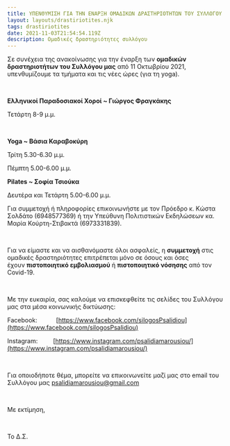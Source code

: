 ```yaml
---
title: ΥΠΕΝΘΥΜΙΣΗ ΓΙΑ ΤΗΝ ΕΝΑΡΞΗ ΟΜΑΔΙΚΩΝ ΔΡΑΣΤΗΡΙΟΤΗΤΩΝ ΤΟΥ ΣΥΛΛΟΓΟΥ
layout: layouts/drastiriotites.njk
tags: drastiriotites
date: 2021-11-03T21:54:54.119Z
description: Ομαδικές δραστηριότητες συλλόγου
---
```

<!--StartFragment-->

Σε συνέχεια της ανακοίνωσης για την έναρξη των **ομαδικών δραστηριοτήτων του Συλλόγου μας** από 11 Οκτωβρίου 2021, υπενθυμίζουμε τα τμήματα και τις νέες ώρες (για τη yoga).

 

**Ελληνικοί Παραδοσιακοί Χοροί ~ Γιώργος Φραγκάκης**

Τετάρτη 8-9 μ.μ.

 

**Yoga ~ Βάσια Καραβοκύρη**

Τρίτη 5.30-6.30 μ.μ.

Πέμπτη 5.00-6.00 μ.μ.



**Pilates ~ Σοφία Τσιούκα**

Δευτέρα και Τετάρτη 5.00-6.00 μ.μ.



Για συμμετοχή ή πληροφορίες επικοινωνήστε με τον Πρόεδρο κ. Κώστα Σολδάτο (6948577369) ή την Υπεύθυνη Πολιτιστικών Εκδηλώσεων κα. Μαρία Κούρτη-Στιβακτά (6973331839).

 

Για να είμαστε και να αισθανόμαστε όλοι ασφαλείς, η **συμμετοχή** στις ομαδικές δραστηριότητες επιτρέπεται μόνο σε όσους και όσες έχουν **πιστοποιητικό εμβολιασμού** ή **πιστοποιητικό νόσησης** από τον Covid-19.

 

Με την ευκαιρία, σας καλούμε να επισκεφθείτε τις σελίδες του Συλλόγου μας στα μέσα κοινωνικής δικτύωσης:

Facebook:           [https://www.facebook.com/​silogosPsalidiou](https://www.facebook.com/silogosPsalidiou)

Instagram:         [https://www.instagram.com/​psalidiamarousiou/](https://www.instagram.com/psalidiamarousiou/)

 

Για οποιοδήποτε θέμα, μπορείτε να επικοινωνείτε μαζί μας στο email του Συλλόγου μας [psalidiamarousiou@gmail.com](mailto:psalidiamarousiou@gmail.com)

 

Με εκτίμηση,

 

Το Δ.Σ.

<!--EndFragment-->